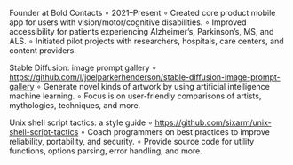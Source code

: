 Founder at Bold Contacts ∘ 2021–Present
∘ Created core product mobile app for users with vision/motor/cognitive disabilities.
∘ Improved accessibility for patients experiencing Alzheimer’s, Parkinson’s, MS, and ALS.
∘ Initiated pilot projects with researchers, hospitals, care centers, and content providers.

Stable Diffusion: image prompt gallery
∘ https://github.com/l/joelparkerhenderson/stable-diffusion-image-prompt-gallery
∘ Generate novel kinds of artwork by using artificial intelligence machine learning.
∘ Focus is on user-friendly comparisons of artists, mythologies, techniques, and more.


Unix shell script tactics: a style guide
∘ https://github.com/sixarm/unix-shell-script-tactics
∘ Coach programmers on best practices to improve reliability, portability,  and security.
∘ Provide source code for utility functions, options parsing, error handling, and more.

